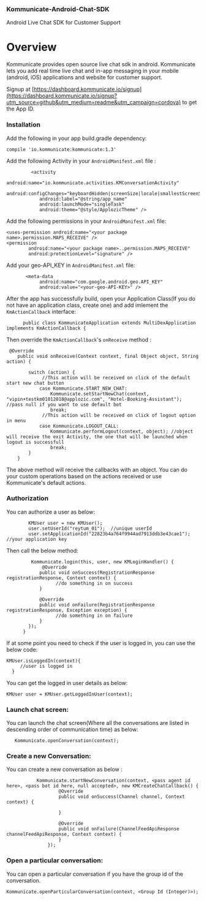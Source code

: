 
### Kommunicate-Android-Chat-SDK

Android Live Chat SDK for Customer Support

# Overview
Kommunicate provides open source live chat sdk in android. Kommunicate lets you add real time live chat and in-app messaging in your mobile (android, iOS) applications and website for customer support.

Signup at [https://dashboard.kommunicate.io/signup](https://dashboard.kommunicate.io/signup?utm_source=github&utm_medium=readme&utm_campaign=cordova) to get the App ID.


### Installation 

Add the following in your app build.gradle dependency:

```compile 'io.kommunicate:kommunicate:1.3'```

Add the following Activity in your `AndroidManifest.xml` file :

```
         <activity
            android:name="io.kommunicate.activities.KMConversationActivity"
            android:configChanges="keyboardHidden|screenSize|locale|smallestScreenSize|screenLayout|orientation"
            android:label="@string/app_name"
            android:launchMode="singleTask"
            android:theme="@style/ApplozicTheme" />
```

Add the following permissions in your `AndroidManifest.xml` file:

```
<uses-permission android:name="<your package name>.permission.MAPS_RECEIVE" />
<permission
        android:name="<your package name>..permission.MAPS_RECEIVE"
        android:protectionLevel="signature" />
```

Add your geo-API_KEY in `AndroidManifest.xml` file:
```
       <meta-data
            android:name="com.google.android.geo.API_KEY"
            android:value="<your-geo-API-KEY>" />
```

After the app has successfully build, open your Application Class(If you do not have an application class, create one) and add imlement the ```KmActionCallback``` interface:

```
      public class KommunicateApplication extends MultiDexApplication implements KmActionCallback {
```
Then override the ```KmActionCallback```'s ```onReceive``` method :            
```
 @Override
    public void onReceive(Context context, final Object object, String action) {

        switch (action) {
             //This action will be received on click of the default start new chat button
            case Kommunicate.START_NEW_CHAT:
                Kommunicate.setStartNewChat(context, "vipin+testkm01012018@applozic.com", "Hotel-Booking-Assistant"); //pass null if you want to use default bot
                break;
             //This action will be received on click of logout option in menu
            case Kommunicate.LOGOUT_CALL:
                Kommunicate.performLogout(context, object); //object will receive the exit Activity, the one that will be launched when logout is successfull
                break;
        }
    }
```

The above method will receive the callbacks with an object. You can do your custom operations based on the actions received or use Kommunicate's default actions.

### Authorization

You can authorize a user as below:
        
```
        KMUser user = new KMUser();
        user.setUserId("reytum_01");  //unique userId
        user.setApplicationId("22823b4a764f9944ad7913ddb3e43cae1");   //your application key
```
        
 Then call the below method:
    
```
         Kommunicate.login(this, user, new KMLoginHandler() {
             @Override
            public void onSuccess(RegistrationResponse registrationResponse, Context context) {
                  //do something in on success
            }

            @Override
            public void onFailure(RegistrationResponse registrationResponse, Exception exception) {
                  //do something in on failure
            }
        });
      }
 ```
 
 If at some point you need to check if the user is logged in, you can use the below code:
 ```
 KMUser.isLoggedIn(context){
      //user is logged in  
   }
 ```
 
 You can get the logged in user details as below:
 ```
 KMUser user = KMUser.getLoggedInUser(context);
 ```
 
 ### Launch chat screen:
 
 You can launch the chat screen(Where all the conversations are listed in descending order of communication time) as below:
    
 ```
    Kommunicate.openConversation(context);
 ```
    
### Create a new Conversation:
 
 You can create a new conversation as below :
            
 ```
            Kommunicate.startNewConversation(context, <pass agent id here>, <pass bot id here, null accepted>, new KMCreateChatCallback() {
                    @Override
                    public void onSuccess(Channel channel, Context context) {
                        
                    }

                    @Override
                    public void onFailure(ChannelFeedApiResponse channelFeedApiResponse, Context context) {
                    }
                });
  ```

### Open a particular conversation:
  
  You can open a particular conversation if you have the group id of the conversation.
  
  `Kommunicate.openParticularConversation(context, <Group Id (Integer)>);`
